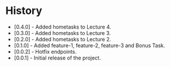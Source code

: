 # History

- [0.4.0] - Added hometasks to Lecture 4.
- [0.3.0] - Added hometasks to Lecture 3.
- [0.2.0] - Added hometasks to Lecture 2.
- [0.1.0] - Added feature-1, feature-2, feature-3 and Bonus Task.
- [0.0.2] - Hotfix endpoints.
- [0.0.1] - Initial release of the project.